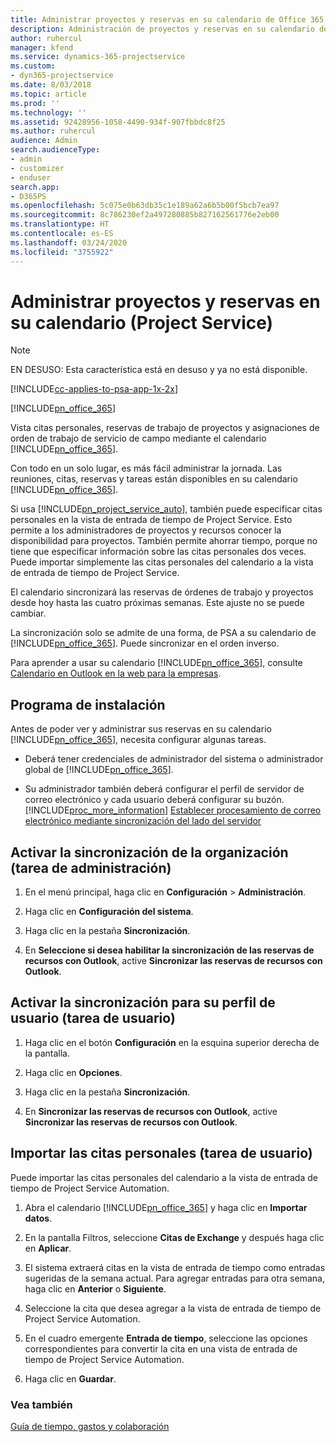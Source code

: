```yaml
---
title: Administrar proyectos y reservas en su calendario de Office 365
description: Administración de proyectos y reservas en su calendario de Office 365
author: ruhercul
manager: kfend
ms.service: dynamics-365-projectservice
ms.custom:
- dyn365-projectservice
ms.date: 8/03/2018
ms.topic: article
ms.prod: ''
ms.technology: ''
ms.assetid: 92428956-1058-4490-934f-907fbbdc8f25
ms.author: ruhercul
audience: Admin
search.audienceType:
- admin
- customizer
- enduser
search.app:
- D365PS
ms.openlocfilehash: 5c075e0b63db35c1e189a62a6b5b00f5bcb7ea97
ms.sourcegitcommit: 8c786230ef2a497280885b827162561776e2eb00
ms.translationtype: HT
ms.contentlocale: es-ES
ms.lasthandoff: 03/24/2020
ms.locfileid: "3755922"
---
```

# <a name="manage-projects-and-bookings-in-your-calendar-project-service"></a>Administrar proyectos y reservas en su calendario (Project Service)

> [!Note]
> EN DESUSO: Esta característica está en desuso y ya no está disponible.

[!INCLUDE[cc-applies-to-psa-app-1x-2x](../includes/cc-applies-to-psa-app-1x-2x.md)]

[!INCLUDE[pn_office_365](../includes/pn-office-365.md)] 

Vista citas personales, reservas de trabajo de proyectos y asignaciones de orden de trabajo de servicio de campo mediante el calendario [!INCLUDE[pn_office_365](../includes/pn-office-365.md)].  
  
 Con todo en un solo lugar, es más fácil administrar la jornada. Las reuniones, citas, reservas y tareas están disponibles en su calendario [!INCLUDE[pn_office_365](../includes/pn-office-365.md)].  
  
 Si usa [!INCLUDE[pn_project_service_auto](../includes/pn-project-service-auto.md)], también puede especificar citas personales en la vista de entrada de tiempo de Project Service. Esto permite a los administradores de proyectos y recursos conocer la disponibilidad para proyectos. También permite ahorrar tiempo, porque no tiene que especificar información sobre las citas personales dos veces. Puede importar simplemente las citas personales del calendario a la vista de entrada de tiempo de Project Service.  
  
 El calendario sincronizará las reservas de órdenes de trabajo y proyectos desde hoy hasta las cuatro próximas semanas. Este ajuste no se puede cambiar.  
  
 La sincronización solo se admite de una forma, de PSA a su calendario de [!INCLUDE[pn_office_365](../includes/pn-office-365.md)]. Puede sincronizar en el orden inverso. 
  
 Para aprender a usar su calendario [!INCLUDE[pn_office_365](../includes/pn-office-365.md)], consulte [Calendario en Outlook en la web para la empresas](https://support.office.com/article/Calendar-in-Outlook-on-the-web-for-business-5219c457-d1fe-4c2f-9032-1a816b88e936).  
  
## <a name="setup"></a>Programa de instalación  
 Antes de poder ver y administrar sus reservas en su calendario [!INCLUDE[pn_office_365](../includes/pn-office-365.md)], necesita configurar algunas tareas.  
  
- Deberá tener credenciales de administrador del sistema o administrador global de [!INCLUDE[pn_office_365](../includes/pn-office-365.md)].  
  
- Su administrador también deberá configurar el perfil de servidor de correo electrónico y cada usuario deberá configurar su buzón. [!INCLUDE[proc_more_information](../includes/proc-more-information.md)] [Establecer procesamiento de correo electrónico mediante sincronización del lado del servidor](../admin/set-up-server-side-synchronization-of-email-appointments-contacts-and-tasks.md)  
  
## <a name="turn-on-synchronization-for-your-organization-admin-task"></a>Activar la sincronización de la organización (tarea de administración)  
  
1.  En el menú principal, haga clic en **Configuración** > **Administración**.  
  
2.  Haga clic en **Configuración del sistema**.  
  
3.  Haga clic en la pestaña **Sincronización**.  
  
4.  En **Seleccione si desea habilitar la sincronización de las reservas de recursos con Outlook**, active **Sincronizar las reservas de recursos con Outlook**.  
  
## <a name="turn-on-synchronization-for-your-user-profile-user-task"></a>Activar la sincronización para su perfil de usuario (tarea de usuario)  
  
1.  Haga clic en el botón **Configuración** en la esquina superior derecha de la pantalla.  
  
2.  Haga clic en **Opciones**.  
  
3.  Haga clic en la pestaña **Sincronización**.  
  
4.  En **Sincronizar las reservas de recursos con Outlook**, active **Sincronizar las reservas de recursos con Outlook**.  
  
## <a name="import-your-personal-appointments-user-task"></a>Importar las citas personales (tarea de usuario)  
 Puede importar las citas personales del calendario a la vista de entrada de tiempo de Project Service Automation.  
  
1. Abra el calendario [!INCLUDE[pn_office_365](../includes/pn-office-365.md)] y haga clic en **Importar datos**.  
  
2. En la pantalla Filtros, seleccione **Citas de Exchange** y después haga clic en **Aplicar**.  
  
3. El sistema extraerá citas en la vista de entrada de tiempo como entradas sugeridas de la semana actual. Para agregar entradas para otra semana, haga clic en **Anterior** o **Siguiente**.  
  
4. Seleccione la cita que desea agregar a la vista de entrada de tiempo de Project Service Automation.  
  
5. En el cuadro emergente **Entrada de tiempo**, seleccione las opciones correspondientes para convertir la cita en una vista de entrada de tiempo de Project Service Automation.  
  
6. Haga clic en **Guardar**.  
  
### <a name="see-also"></a>Vea también  
 [Guía de tiempo, gastos y colaboración](../project-service/time-expense-collaboration-guide.md)
